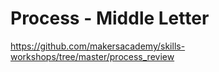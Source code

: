 # Process - Middle Letter

https://github.com/makersacademy/skills-workshops/tree/master/process_review
